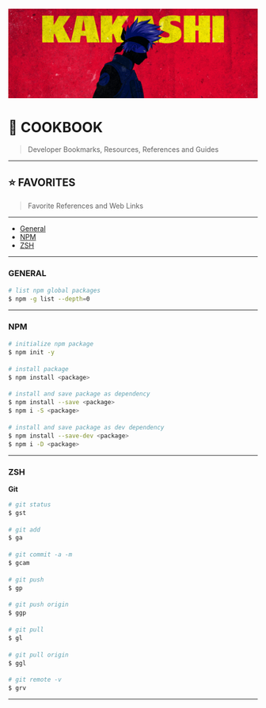 ![0xKakashi](../banner.png)

# 📔 COOKBOOK

> Developer Bookmarks, Resources, References and Guides

---

## ⭐️ FAVORITES

> Favorite References and Web Links

---

* [General](#general)
* [NPM](#npm)
* [ZSH](#zsh)

---

### GENERAL

```bash
# list npm global packages
$ npm -g list --depth=0
```

---

### NPM

```bash
# initialize npm package
$ npm init -y

# install package
$ npm install <package>

# install and save package as dependency
$ npm install --save <package>
$ npm i -S <package>

# install and save package as dev dependency
$ npm install --save-dev <package>
$ npm i -D <package>
```

---

### ZSH

__Git__

```bash
# git status
$ gst

# git add
$ ga

# git commit -a -m
$ gcam

# git push
$ gp

# git push origin
$ ggp

# git pull
$ gl

# git pull origin
$ ggl

# git remote -v
$ grv
```

---
